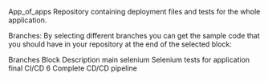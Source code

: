 App_of_apps
Repository containing deployment files and tests for the whole application.

Branches:
By selecting different branches you can get the sample code that you should have in your repository at the end of the selected block:

Branches	Block	Description
main	selenium	Selenium tests for application
final	CI/CD 6	Complete CD/CD pipeline
